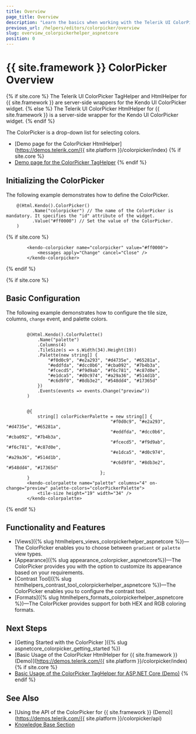 ```yaml
---
title: Overview
page_title: Overview
description: "Learn the basics when working with the Telerik UI ColorPicker component for {{ site.framework }}."
previous_url: /helpers/editors/colorpicker/overview
slug: overview_colorpickerhelper_aspnetcore
position: 0
---
```


# {{ site.framework }} ColorPicker Overview

{% if site.core %}
The Telerik UI ColorPicker TagHelper and HtmlHelper for {{ site.framework }} are server-side wrappers for the Kendo UI ColorPicker widget.
{% else %}
The Telerik UI ColorPicker HtmlHelper for {{ site.framework }} is a server-side wrapper for the Kendo UI ColorPicker widget.
{% endif %}

The ColorPicker is a drop-down list for selecting colors.

* [Demo page for the ColorPicker HtmlHelper](https://demos.telerik.com/{{ site.platform }}/colorpicker/index)
{% if site.core %}
* [Demo page for the ColorPicker TagHelper](https://demos.telerik.com/aspnet-core/colorpicker/tag-helper)
{% endif %}

## Initializing the ColorPicker

The following example demonstrates how to define the ColorPicker.

```HtmlHelper
    @(Html.Kendo().ColorPicker()
          .Name("colorpicker") // The name of the ColorPicker is mandatory. It specifies the "id" attribute of the widget.
          .Value("#ff0000") // Set the value of the ColorPicker.
    )
```
{% if site.core %}
```TagHelper
        <kendo-colorpicker name="colorpicker" value="#ff0000">
			<messages apply="Change" cancel="Close" />
		</kendo-colorpicker>
```
{% endif %}

{% if site.core %}
## Basic Configuration

The following example demonstrates how to configure the tile size, columns, `change` event, and palette colors.

```HtmlHelper

        @(Html.Kendo().ColorPalette()
			.Name("palette")
			.Columns(4)
			.TileSize(s => s.Width(34).Height(19))
			.Palette(new string[] {
				"#f0d0c9", "#e2a293", "#d4735e", "#65281a",
				"#eddfda", "#dcc0b6", "#cba092", "#7b4b3a",
				"#fcecd5", "#f9d9ab", "#f6c781", "#c87d0e",
				"#e1dca5", "#d0c974", "#a29a36", "#514d1b",
				"#c6d9f0", "#8db3e2", "#548dd4", "#17365d"
			})
			.Events(events => events.Change("preview"))
		)
```
```TagHelper

		@{
			string[] colorPickerPalette = new string[] {
                                        "#f0d0c9", "#e2a293", "#d4735e", "#65281a",
                                        "#eddfda", "#dcc0b6", "#cba092", "#7b4b3a",
                                        "#fcecd5", "#f9d9ab", "#f6c781", "#c87d0e",
                                        "#e1dca5", "#d0c974", "#a29a36", "#514d1b",
                                        "#c6d9f0", "#8db3e2", "#548dd4", "#17365d"
                                    };
		}
        <kendo-colorpalette name="palette" columns="4" on-change="preview" palette-colors="colorPickerPalette">
			<tile-size height="19" width="34" />
		</kendo-colorpalette>
```
{% endif %}

## Functionality and Features

* [Views]({% slug htmlhelpers_views_colorpickerhelper_aspnetcore %})&mdash;The ColorPicker enables you to choose between `gradient` or `palette` view types.
* [Appearance]({% slug appearance_colorpicker_aspnetcore%})&mdash;The ColorPicker provides you with the option to customize its appearance based on your requirements.
* [Contrast Tool]({% slug htmlhelpers_contrast_tool_colorpickerhelper_aspnetcore %})&mdash;The ColorPicker enables you to configure the contrast tool.
* [Formats]({% slug htmlhelpers_formats_colorpickerhelper_aspnetcore %})&mdash;The ColorPicker provides support for both HEX and RGB coloring formats.

## Next Steps

* [Getting Started with the ColorPicker ]({% slug aspnetcore_colorpicker_getting_started %})
* [Basic Usage of the ColorPicker HtmlHelper for {{ site.framework }} (Demo)](https://demos.telerik.com/{{ site.platform }}/colorpicker/index)
{% if site.core %}
* [Basic Usage of the ColorPicker TagHelper for ASP.NET Core (Demo)](https://demos.telerik.com/aspnet-core/colorpicker/tag-helper)
{% endif %}

## See Also

* [Using the API of the ColorPicker for {{ site.framework }} (Demo)](https://demos.telerik.com/{{ site.platform }}/colorpicker/api)
* [Knowledge Base Section](/knowledge-base)
